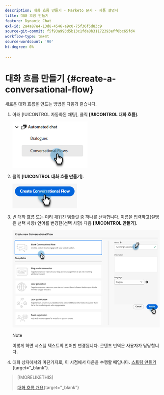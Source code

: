 ```yaml
---
description: 대화 흐름 만들기 - Marketo 문서 - 제품 설명서
title: 대화 흐름 만들기
feature: Dynamic Chat
exl-id: 2a4a87e4-13d8-4546-a9c0-75f36f5d83c9
source-git-commit: f5f93a993d5b13c1fda0b31172393eff0bc65fd4
workflow-type: tm+mt
source-wordcount: '90'
ht-degree: 0%

---
```


# 대화 흐름 만들기 {#create-a-conversational-flow}

새로운 대화 흐름을 만드는 방법은 다음과 같습니다.

1. 아래 [!UICONTROL 자동화된 채팅], 클릭 **[!UICONTROL 대화 흐름]**.

   ![](assets/create-a-conversational-flow-1.png)

1. 클릭 **[!UICONTROL 대화 흐름 만들기]**.

   ![](assets/create-a-conversational-flow-2.png)

1. 빈 대화 흐름 또는 미리 채워진 템플릿 중 하나를 선택합니다. 이름을 입력하고(설명은 선택 사항) 언어를 변경한(선택 사항) 다음 **[!UICONTROL 만들기]**.

   ![](assets/create-a-conversational-flow-3.png)

   >[!NOTE]
   >
   >이렇게 하면 시스템 텍스트의 언어만 변경됩니다. 콘텐츠 번역은 사용자가 담당합니다.

1. 대화 상자에서와 마찬가지로, 이 시점에서 다음을 수행할 때입니다. [스트림 만들기](/help/marketo/product-docs/demand-generation/dynamic-chat/automated-chat/stream-designer.md#create-a-stream){target="_blank"}.

>[!MORELIKETHIS]
>
>[대화 흐름 개요](/help/marketo/product-docs/demand-generation/dynamic-chat/automated-chat/conversational-flow-overview.md){target="_blank"}
